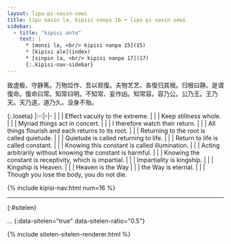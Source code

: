 ```yaml
---
layout: lipu-pi-nasin-sewi
title: lipu nasin la, kipisi nanpa 16 • lipu pi nasin sewi
sidebar:
  - title: "kipisi ante"
    text: |
      * [monsi la, <br/> kipisi nanpa 15](15)
      * [kipisi ale](index)
      * [sinpin la, <br/> kipisi nanpa 17](17)
      {:.kipisi-nav-sidebar}
---
```


致虚极、守静篤。万物竝作、吾以观復。夫物艺艺、各復归其根。归根曰静。是谓復命。復命曰常。知常曰明。不知常、妄作凶。知常容。容乃公。公乃王。王乃 天。天乃道。道乃久。没身不殆。

{:.loseta}
|:-:|-|-
|  |  | Effect vacuity to the extreme.
|  |  | Keep stillness whole.
|  |  | Myriad things act in concert.
|  |  | I therefore watch their return.
|  |  | All things flourish and each returns to its root.
|  |  | Returning to the root is called quietude.
|  |  | Quietude is called returning to life.
|  |  | Return to life is called constant.
|  |  | Knowing this constant is called illumination.
|  |  | Acting arbitrarily without knowing the constant is harmful.
|  |  | Knowing the constant is receptivity, which is impartial.
|  |  | Impartiality is kingship.
|  |  | Kingship is Heaven.
|  |  | Heaven is the Way
|  |  | the Way is eternal.
|  |  | Though you lose the body, you do not die.

{% include kipisi-nav.html num=16 %}

-------
{:#sitelen}

...
{:data-sitelen="true" data-sitelen-ratio="0.5"}

{% include sitelen-sitelen-renderer.html %}
